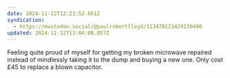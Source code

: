 ```yaml
---
date: 2024-11-12T12:23:52.661Z
syndication:
  - https://mastodon.social/@paulrobertlloyd/113470121429139490
updated: 2024-11-12T13:04:08.057Z
---
```


Feeling quite proud of myself for getting my broken microwave repaired instead of mindlessly taking it to the dump and buying a new one. Only cost £45 to replace a blown capacitor.
